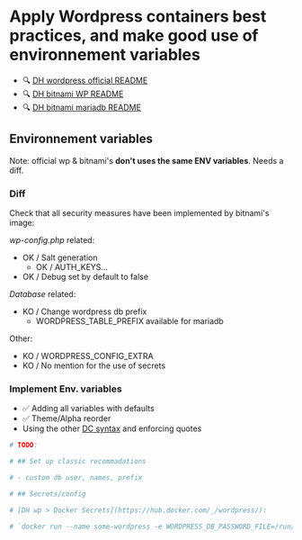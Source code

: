 # Apply Wordpress containers best practices, and make good use of environnement variables

- 🔍 [DH wordpress official README](https://hub.docker.com/_/wordpress/)
- 🔍 [DH bitnami WP README](https://hub.docker.com/r/bitnami/wordpress/)
- 🔍 [DH bitnami mariadb README](https://hub.docker.com/r/bitnami/mariadb/)

## Environnement variables

Note: official wp & bitnami's **don't uses the same ENV variables**. Needs a diff.

### Diff

Check that all security measures have been implemented by bitnami's image:

*wp-config.php* related:

- OK / Salt generation
  - OK / AUTH_KEYS...
- OK / Debug set by default to false

*Database* related:

- KO / Change wordpress db prefix
  - WORDPRESS_TABLE_PREFIX available for mariadb

Other:

- KO / WORDPRESS_CONFIG_EXTRA
- KO / No mention for the use of secrets

### Implement Env. variables

- ✅ Adding all variables with defaults
- ✅ Theme/Alpha reorder
- Using the other [DC syntax](https://docs.docker.com/compose/compose-file/#environment) and enforcing quotes

```bash
# TODO:

# ## Set up classic recommadations

# - custom db user, names, prefix

# ## Secrets/config

# [DH wp > Docker Secrets](https://hub.docker.com/_/wordpress/):

# `docker run --name some-wordpress -e WORDPRESS_DB_PASSWORD_FILE=/run/secrets/mysql-root`
```
